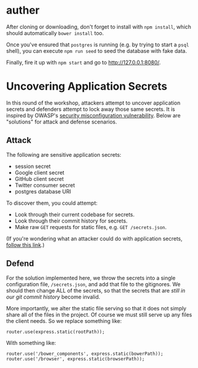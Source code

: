# auther

After cloning or downloading, don't forget to install with `npm install`, which should automatically `bower install` too.

Once you've ensured that `postgres` is running (e.g. by trying to start a `psql` shell), you can execute `npm run seed` to seed the database with fake data.

Finally, fire it up with `npm start` and go to http://127.0.0.1:8080/.

# Uncovering Application Secrets

In this round of the workshop, attackers attempt to uncover application secrets and defenders attempt to lock away those same secrets. It is inspired by OWASP's [security misconfiguration vulnerability](https://www.owasp.org/index.php/Top_10_2013-A5-Security_Misconfiguration). Below are "solutions" for attack and defense scenarios.

## Attack

The following are sensitive application secrets:

- session secret
- Google client secret
- GitHub client secret
- Twitter consumer secret
- postgres database URI

To discover them, you could attempt:

- Look through their current codebase for secrets.
- Look through their commit history for secrets.
- Make raw `GET` requests for static files, e.g. `GET /secrets.json`.

(If you're wondering what an attacker could do with application secrets, [follow this link](http://stackoverflow.com/a/7132392/1470694).)

## Defend

For the solution implemented here, we throw the secrets into a single configuration file, `/secrets.json`, and add that file to the gitignores. We should then change ALL of the secrets, so that the secrets that are *still in our git commit history* become invalid.

More importantly, we alter the static file serving so that it does not simply share all of the files in the project. Of course we must still serve up any files the client needs. So we replace something like:

```
router.use(express.static(rootPath));
```

With something like:

```
router.use('/bower_components', express.static(bowerPath));
router.use('/browser', express.static(browserPath));
```
